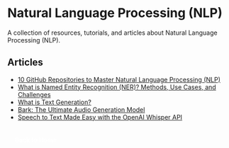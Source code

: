 # Natural Language Processing (NLP)

A collection of resources, tutorials, and articles about Natural Language Processing (NLP).

## Articles

- [10 GitHub Repositories to Master Natural Language Processing (NLP)](https://www.kdnuggets.com/10-github-repositories-to-master-natural-language-processing-nlp) 
- [What is Named Entity Recognition (NER)? Methods, Use Cases, and Challenges](https://www.datacamp.com/blog/what-is-named-entity-recognition-ner)
- [What is Text Generation?](https://www.datacamp.com/blog/what-is-text-generation) 
- [Bark: The Ultimate Audio Generation Model](https://www.kdnuggets.com/2023/05/bark-ultimate-audio-generation-model.html)
- [Speech to Text Made Easy with the OpenAI Whisper API](https://www.datacamp.com/tutorial/converting-speech-to-text-with-the-openAI-whisper-API)

<a href="/Writing-Portfolio" class="button" style="display: flex; align-items: center; justify-content: center; padding: 4px 12px; width: max-content; background: var(--primary-color); color: white; text-decoration: none; border-radius: 4px; margin-top: 30px; font-weight: bold; font-size: 1em; transition: transform 0.2s ease;"><i class="fas fa-home"></i><span style="margin-left: 5px;">Back to Home</span></a>
